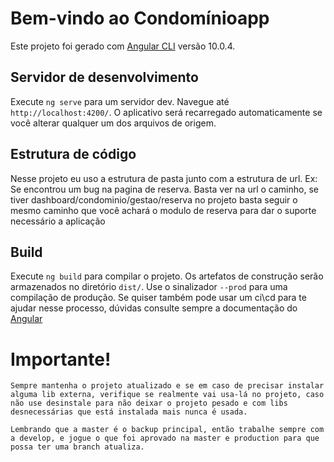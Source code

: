 # Bem-vindo ao Condomínioapp

Este projeto foi gerado com [Angular CLI](https://github.com/angular/angular-cli) versão 10.0.4.

## Servidor de desenvolvimento

Execute `ng serve` para um servidor dev. Navegue até `http://localhost:4200/`. O aplicativo será recarregado automaticamente se você alterar qualquer um dos arquivos de origem.

## Estrutura de código

Nesse projeto eu uso a estrutura de pasta junto com a estrutura de url. Ex: Se encontrou um bug na pagina de reserva. Basta ver na url o caminho, se tiver dashboard/condominio/gestao/reserva no projeto basta seguir o mesmo caminho que você achará o modulo de reserva para dar o suporte necessário a aplicação

## Build

Execute `ng build` para compilar o projeto. Os artefatos de construção serão armazenados no diretório `dist/`. Use o sinalizador `--prod` para uma compilação de produção. Se quiser também pode usar um ci\cd para te ajudar nesse processo, dúvidas consulte sempre a documentação do [Angular](https://github.com/angular/angular-cli)

# Importante!

`Sempre mantenha o projeto atualizado e se em caso de precisar instalar alguma lib externa, verifique se realmente vai usa-lá no projeto, caso não use desinstale para não deixar o projeto pesado e com libs desnecessárias que está instalada mais nunca é usada.`

`Lembrando que a master é o backup principal, então trabalhe sempre com a develop, e jogue o que foi aprovado na master e production para que possa ter uma branch atualiza.`